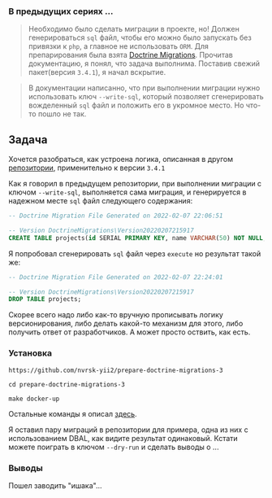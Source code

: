 ### В предыдущих сериях ...

>Необходимо было сделать миграции в проекте, но! Должен генерироваться `sql` файл, чтобы его можно было запускать без привязки к `php`, 
а главное не использовать `ORM`. Для препарирования была взята [Doctrine Migrations](https://www.doctrine-project.org/projects/migrations.html). 
Прочитав документацию, я понял, что задача выполнима. Поставив свежий пакет(версия `3.4.1`), я начал вскрытие.

> В документации написанно, что при выполнении миграции нужно использовать ключ `--write-sql`, который позволяет сгенерировать вожделенный `sql` файл и положить его в укромное место. Но что-то пошло не так.

## Задача

Хочется разобраться, как устроена логика, описанная в другом [репозитории](https://github.com/nvrsk-yii2/prepare-doctrine-migrations-2), применительно к версии `3.4.1`

Как я говорил в предыдущем репозитории, при выполнении миграции с ключом `--write-sql`, выполняется сама миграция, и генерируется в надежном месте `sql` файл следующего содержания:

```sql
-- Doctrine Migration File Generated on 2022-02-07 22:06:51

-- Version DoctrineMigrations\Version20220207215917
CREATE TABLE projects(id SERIAL PRIMARY KEY, name VARCHAR(50) NOT NULL, description TEXT);
```

Я попробовал сгенерировать `sql` файл через `execute` но результат такой же:

```sql
-- Doctrine Migration File Generated on 2022-02-07 22:24:01

-- Version DoctrineMigrations\Version20220207215917
DROP TABLE projects;
```

Скорее всего надо либо как-то вручную прописывать логику версионирования, либо делать какой-то механизм для этого, либо получить ответ от разработчиков. 
А может просто оствить, как есть.

### Установка

`https://github.com/nvrsk-yii2/prepare-doctrine-migrations-3`

`cd prepare-doctrine-migrations-3`

`make docker-up`

Остальные команды я описал [здесь](/docs/COMMANDS.md).

Я оставил пару миграций в репозитории для примера, одна из них с использованием DBAL, как видите результат одинаковый. Кстати можете поиграть в ключом `--dry-run` и сделать выводы о ...

### Выводы
Пошел заводить "ишака"...